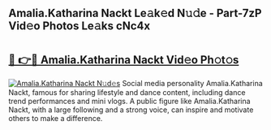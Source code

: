 ## Amalia.Katharina Nackt Le𝚊k𝚎d N𝚞𝚍e - Part-7zP Vid𝚎o Photos Le𝚊ks cNc4x

# <h2><a href="http://fb30g25.evod.top/?m=Amalia.Katharina+Nackt">🔗 👉🔴 Amalia.Katharina Nackt Vid𝚎o Ph𝚘t𝚘s</a></h2>

[![Amalia.Katharina Nackt N𝚞d𝚎s](https://i.imgur.com/8V9OHl7.gif)](http://fb30g25.evod.top/?m=Amalia.Katharina+Nackt)
Social media personality Amalia.Katharina Nackt, famous for sharing lifestyle and dance content, including dance trend performances and mini vlogs. A public figure like Amalia.Katharina Nackt, with a large following and a strong voice, can inspire and motivate others to make a difference. 
